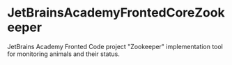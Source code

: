 # JetBrainsAcademyFrontedCoreZookeeper
JetBrains Academy Fronted Code project "Zookeeper" implementation
tool for monitoring animals and their status.
